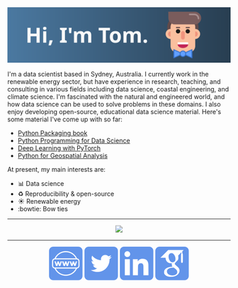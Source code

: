 <img src="https://raw.githubusercontent.com/TomasBeuzen/tomasbeuzen/d8d14ea45fbe130d605abecffa15d30c69eb72b5/readme/avatar-header.svg" alt="Hi!">

I'm a data scientist based in Sydney, Australia. I currently work in the renewable energy sector, but have experience in research, teaching, and consulting in various fields including data science, coastal engineering, and climate science. I'm fascinated with the natural and engineered world, and how data science can be used to solve problems in these domains. I also enjoy developing open-source, educational data science material. Here's some material I've come up with so far:

- [Python Packaging book](https://py-pkgs.org)
- [Python Programming for Data Science](https://www.tomasbeuzen.com/python-programming-for-data-science/README.html)
- [Deep Learning with PyTorch](https://www.tomasbeuzen.com/deep-learning-with-pytorch/README.html)
- [Python for Geospatial Analysis](https://www.tomasbeuzen.com/python-for-geospatial-analysis/README.html)

At present, my main interests are:

- :bar_chart: Data science
- :recycle: Reproducibility & open-source
- :sunny: Renewable energy
- :bowtie: Bow ties

<hr>

<p align="center">
  <img src="https://github-readme-stats.vercel.app/api?username=tomasbeuzen&show_icons=true"/>
</p>

<hr>

<p align="center">
  <p align="center">
    <a href="https://www.tomasbeuzen.com/" alt="Website"><img
src="https://raw.githubusercontent.com/TomasBeuzen/tomasbeuzen/d328e17cec9daaf73359c860075553e0b82b6d20/readme/website.svg"></a>
    <a href="https://twitter.com/TBeuzen" alt="Twitter"><img src="https://raw.githubusercontent.com/TomasBeuzen/tomasbeuzen/d328e17cec9daaf73359c860075553e0b82b6d20/readme/twitter.svg"></a>
    <a href="https://www.linkedin.com/in/tomas-beuzen-2b432a118/" alt="Linkedin"><img src="https://raw.githubusercontent.com/TomasBeuzen/tomasbeuzen/d328e17cec9daaf73359c860075553e0b82b6d20/readme/linkedin.svg"></a>
    <a href="https://scholar.google.com.au/citations?user=v8Di958AAAAJ&hl=en" alt="Google Scholar"><img src="https://raw.githubusercontent.com/TomasBeuzen/tomasbeuzen/d328e17cec9daaf73359c860075553e0b82b6d20/readme/google-scholar.svg"></a>
  </p>
</p>
